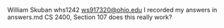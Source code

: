 William Skuban 
whs1242
ws917320@ohio.edu
I recorded my answers in answers.md
CS 2400, Section 107
does this really work?
